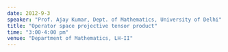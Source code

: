 ```yaml
---
date: 2012-9-3
speaker: "Prof. Ajay Kumar, Dept. of Mathematics, University of Delhi"
title: "Operator space projective tensor product"
time: "3:00-4:00 pm" 
venue: "Department of Mathematics, LH-II"
---
```


